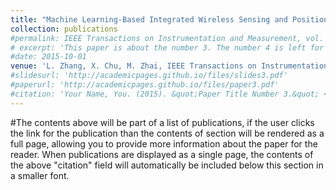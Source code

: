 ```yaml
---
title: "Machine Learning-Based Integrated Wireless Sensing and Positioning for Cellular Network "
collection: publications
#permalink: IEEE Transactions on Instrumentation and Measurement, vol. 72, pp. 1-11, 2023, Art no. 5501011. (JCR Q1)
# excerpt: 'This paper is about the number 3. The number 4 is left for future work.'
#date: 2015-10-01
venue: 'L. Zhang, X. Chu, M. Zhai, IEEE Transactions on Instrumentation and Measurement, vol. 72, pp. 1-11, 2023, Art no. 5501011. (JCR Q1)'
#slidesurl: 'http://academicpages.github.io/files/slides3.pdf'
#paperurl: 'http://academicpages.github.io/files/paper3.pdf'
#citation: 'Your Name, You. (2015). &quot;Paper Title Number 3.&quot; <i>Journal 1</i>. 1(3).'
---
```


#The contents above will be part of a list of publications, if the user clicks the link for the publication than the contents of section will be rendered as a full page, allowing you to provide more information about the paper for the reader. When publications are displayed as a single page, the contents of the above "citation" field will automatically be included below this section in a smaller font.
